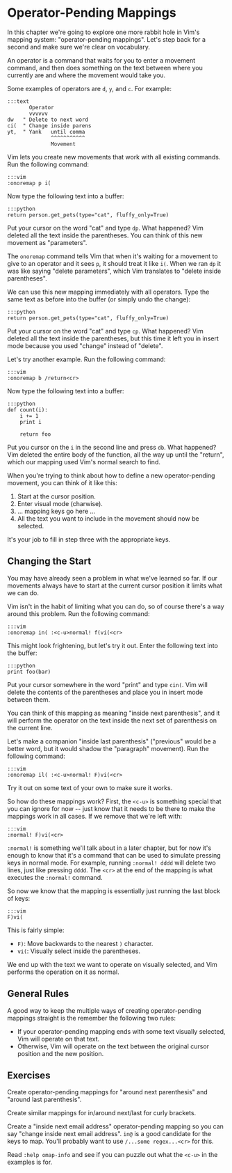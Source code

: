 Operator-Pending Mappings
=========================

In this chapter we're going to explore one more rabbit hole in Vim's mapping
system: "operator-pending mappings".  Let's step back for a second and make sure
we're clear on vocabulary.

An operator is a command that waits for you to enter a movement command, and
then does something on the text between where you currently are and where the
movement would take you.

Some examples of operators are `d`, `y`, and `c`.  For example:

    :::text
           Operator
           vvvvvv
    dw   " Delete to next word
    ci(  " Change inside parens
    yt,  " Yank   until comma
                  ^^^^^^^^^^^
                  Movement

Vim lets you create new movements that work with all existing commands.  Run the
following command:

    :::vim
    :onoremap p i(

Now type the following text into a buffer:

    :::python
    return person.get_pets(type="cat", fluffy_only=True)

Put your cursor on the word "cat" and type `dp`.  What happened?  Vim deleted
all the text inside the parentheses.  You can think of this new movement as
"parameters".

The `onoremap` command tells Vim that when it's waiting for a movement to give
to an operator and it sees `p`, it should treat it like `i(`.  When we ran `dp`
it was like saying "delete parameters", which Vim translates to "delete inside
parentheses".

We can use this new mapping immediately with all operators.  Type the same text
as before into the buffer (or simply undo the change):

    :::python
    return person.get_pets(type="cat", fluffy_only=True)

Put your cursor on the word "cat" and type `cp`.  What happened?  Vim deleted
all the text inside the parentheses, but this time it left you in insert mode
because you used "change" instead of "delete".

Let's try another example.  Run the following command:

    :::vim
    :onoremap b /return<cr>

Now type the following text into a buffer:

    :::python
    def count(i):
        i += 1
        print i

        return foo

Put you cursor on the `i` in the second line and press `db`.  What happened?
Vim deleted the entire body of the function, all the way up until the "return",
which our mapping used Vim's normal search to find.

When you're trying to think about how to define a new operator-pending movement,
you can think of it like this:

1. Start at the cursor position.
2. Enter visual mode (charwise).
3. ... mapping keys go here ...
4. All the text you want to include in the movement should now be selected.

It's your job to fill in step three with the appropriate keys.

Changing the Start
------------------

You may have already seen a problem in what we've learned so far.  If our
movements always have to start at the current cursor position it limits what we
can do.

Vim isn't in the habit of limiting what you can do, so of course there's a way
around this problem.  Run the following command:

    :::vim
    :onoremap in( :<c-u>normal! f(vi(<cr>

This might look frightening, but let's try it out.  Enter the following text
into the buffer:

    :::python
    print foo(bar)

Put your cursor somewhere in the word "print" and type `cin(`.  Vim will delete
the contents of the parentheses and place you in insert mode between them.

You can think of this mapping as meaning "inside next parenthesis", and it will
perform the operator on the text inside the next set of parenthesis on the
current line.

Let's make a companion "inside last parenthesis" ("previous" would be a better
word, but it would shadow the "paragraph" movement).  Run the following command:

    :::vim
    :onoremap il( :<c-u>normal! F)vi(<cr>

Try it out on some text of your own to make sure it works.

So how do these mappings work?  First, the `<c-u>` is something special that you
can ignore for now -- just know that it needs to be there to make the mappings
work in all cases.  If we remove that we're left with:

    :::vim
    :normal! F)vi(<cr>

`:normal!` is something we'll talk about in a later chapter, but for now it's
enough to know that it's a command that can be used to simulate pressing keys in
normal mode.  For example, running `:normal! dddd` will delete two lines, just
like pressing `dddd`.  The `<cr>` at the end of the mapping is what executes the
`:normal!` command.

So now we know that the mapping is essentially just running the last block of
keys:

    :::vim
    F)vi(

This is fairly simple:

* `F)`: Move backwards to the nearest `)` character.
* `vi(`: Visually select inside the parentheses.

We end up with the text we want to operate on visually selected, and Vim
performs the operation on it as normal.

General Rules
-------------

A good way to keep the multiple ways of creating operator-pending mappings
straight is the remember the following two rules:

* If your operator-pending mapping ends with some text visually selected, Vim
  will operate on that text.
* Otherwise, Vim will operate on the text between the original cursor position
  and the new position.

Exercises
---------

Create operator-pending mappings for "around next parenthesis" and "around last
parenthesis".

Create similar mappings for in/around next/last for curly brackets.

Create a "inside next email address" operator-pending mapping so you can say
"change inside next email address".  `in@` is a good candidate for the keys to
map. You'll probably want to use `/...some regex...<cr>` for this.

Read `:help omap-info` and see if you can puzzle out what the `<c-u>` in the
examples is for.
